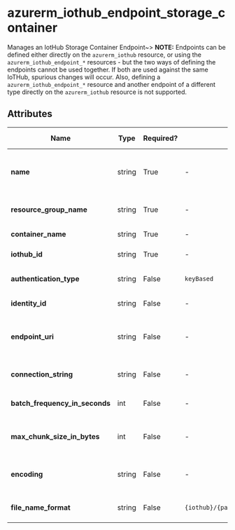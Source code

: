 # azurerm_iothub_endpoint_storage_container

Manages an IotHub Storage Container Endpoint~> **NOTE:** Endpoints can be defined either directly on the `azurerm_iothub` resource, or using the `azurerm_iothub_endpoint_*` resources - but the two ways of defining the endpoints cannot be used together. If both are used against the same IoTHub, spurious changes will occur. Also, defining a `azurerm_iothub_endpoint_*` resource and another endpoint of a different type directly on the `azurerm_iothub` resource is not supported.

## Attributes

| Name | Type | Required? | Default  | possible values | Description |
| ---- | ---- | --------- | -------- | ----------- | ----------- |
| **name** | string | True | -  |  -  | The name of the endpoint. The name must be unique across endpoint types. The following names are reserved: `events`, `operationsMonitoringEvents`, `fileNotifications` and `$default`. Changing this forces a new resource to be created. | 
| **resource_group_name** | string | True | -  |  -  | The name of the resource group under which the Storage Container has been created. Changing this forces a new resource to be created. | 
| **container_name** | string | True | -  |  -  | The name of storage container in the storage account. | 
| **iothub_id** | string | True | -  |  -  | The IoTHub ID for the endpoint. Changing this forces a new resource to be created. | 
| **authentication_type** | string | False | `keyBased`  |  `keyBased`, `identityBased`  | Type used to authenticate against the storage endpoint. Possible values are `keyBased` and `identityBased`. Defaults to `keyBased`. | 
| **identity_id** | string | False | -  |  -  | ID of the User Managed Identity used to authenticate against the storage endpoint. | 
| **endpoint_uri** | string | False | -  |  -  | URI of the Storage Container endpoint. This corresponds to the `primary_blob_endpoint` of the parent storage account. This attribute can only be specified and is mandatory when `authentication_type` is `identityBased`. | 
| **connection_string** | string | False | -  |  -  | The connection string for the endpoint. This attribute can only be specified and is mandatory when `authentication_type` is `keyBased`. | 
| **batch_frequency_in_seconds** | int | False | -  |  -  | Time interval at which blobs are written to storage. Value should be between 60 and 720 seconds. Default value is 300 seconds. | 
| **max_chunk_size_in_bytes** | int | False | -  |  -  | Maximum number of bytes for each blob written to storage. Value should be between 10485760(10MB) and 524288000(500MB). Default value is 314572800(300MB). | 
| **encoding** | string | False | -  |  -  | Encoding that is used to serialize messages to blobs. Supported values are `Avro`, `AvroDeflate` and `JSON`. Default value is `Avro`. Changing this forces a new resource to be created. | 
| **file_name_format** | string | False | `{iothub}/{partition}/{YYYY}/{MM}/{DD}/{HH}/{mm}`  |  -  | File name format for the blob. All parameters are mandatory but can be reordered. Defaults to `{iothub}/{partition}/{YYYY}/{MM}/{DD}/{HH}/{mm}`. | 

